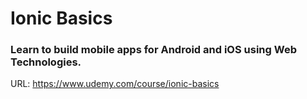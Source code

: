 # Ionic Basics

### Learn to build mobile apps for Android and iOS using Web Technologies.

URL: https://www.udemy.com/course/ionic-basics
